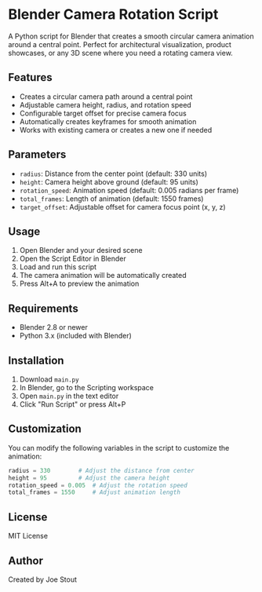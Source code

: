 # Blender Camera Rotation Script

A Python script for Blender that creates a smooth circular camera animation around a central point. Perfect for architectural visualization, product showcases, or any 3D scene where you need a rotating camera view.

## Features

- Creates a circular camera path around a central point
- Adjustable camera height, radius, and rotation speed
- Configurable target offset for precise camera focus
- Automatically creates keyframes for smooth animation
- Works with existing camera or creates a new one if needed

## Parameters

- `radius`: Distance from the center point (default: 330 units)
- `height`: Camera height above ground (default: 95 units)
- `rotation_speed`: Animation speed (default: 0.005 radians per frame)
- `total_frames`: Length of animation (default: 1550 frames)
- `target_offset`: Adjustable offset for camera focus point (x, y, z)

## Usage

1. Open Blender and your desired scene
2. Open the Script Editor in Blender
3. Load and run this script
4. The camera animation will be automatically created
5. Press Alt+A to preview the animation

## Requirements

- Blender 2.8 or newer
- Python 3.x (included with Blender)

## Installation

1. Download `main.py`
2. In Blender, go to the Scripting workspace
3. Open `main.py` in the text editor
4. Click "Run Script" or press Alt+P

## Customization

You can modify the following variables in the script to customize the animation:
```python
radius = 330        # Adjust the distance from center
height = 95         # Adjust the camera height
rotation_speed = 0.005  # Adjust the rotation speed
total_frames = 1550     # Adjust animation length
```

## License

MIT License

## Author

Created by Joe Stout
